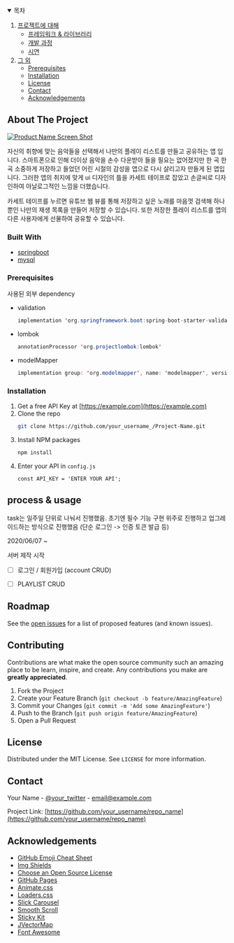 
<!-- TABLE OF CONTENTS -->
<details open="open">
  <summary>목차</summary>
  <ol>
    <li>
      <a href="#about-the-project">프로젝트에 대해</a>
      <ul>
        <li><a href="#built-with">프레임워크 & 라이브러리</a></li>
        <li><a href="#process & usage">개발 과정</a></li>
        <li><a href="#showing">시연</a></li>
      </ul>
    </li>
    <li>
      <a href="#other">그 외</a>
      <ul>
        <li><a href="#prerequisites">Prerequisites</a></li>
        <li><a href="#installation">Installation</a></li>
        <li><a href="#license">License</a></li>
        <li><a href="#contact">Contact</a></li>
        <li><a href="#acknowledgements">Acknowledgements</a></li>
      </ul>
    </li>
  </ol>
</details>



<!-- ABOUT THE PROJECT -->
## About The Project

[![Product Name Screen Shot][product-screenshot]](https://example.com)

자신의 취향에 맞는 음악들을 선택해서 나만의 플레이 리스트를 만들고 공유하는 앱 입니다.
스마트폰으로 인해 더이상 음악을 손수 다운받아 들을 필요는 없어졌지만 한 곡 한 곡 소중하게 저장하고 들었던 어린 시절의 감성을 앱으로 다시 살리고자 만들게 된 앱입니다. 그러한 앱의 취지에 맞게 ui 디자인의 틀을 카세트 테이프로 잡았고 손글씨로 디자인하여 아날로그적인 느낌을 더했습니다.


카세트 테이프를 누르면 유튜브 웹 뷰를 통해 저장하고 싶은 노래를 마음껏 검색해 하나뿐인 나만의 재생 목록을 만들어 저장할 수 있습니다. 또한 저장한 플레이 리스트를 앱의 다른 사용자에게 선물하여 공유할 수 있습니다.

### Built With

* [springboot](https://getbootstrap.com)
* [mysql](https://www.mysql.com)


### Prerequisites

사용된 외부 dependency

* validation
  ```java
  implementation 'org.springframework.boot:spring-boot-starter-validation'
  ```
* lombok
  ```java
  annotationProcessor 'org.projectlombok:lombok'
  ```
* modelMapper
  ```java
  implementation group: 'org.modelmapper', name: 'modelmapper', version: '2.3.8'
  ```
 

### Installation

1. Get a free API Key at [https://example.com](https://example.com)
2. Clone the repo
   ```sh
   git clone https://github.com/your_username_/Project-Name.git
   ```
3. Install NPM packages
   ```sh
   npm install
   ```
4. Enter your API in `config.js`
   ```JS
   const API_KEY = 'ENTER YOUR API';
   ```



<!-- USAGE EXAMPLES -->
## process & usage

task는 일주일 단위로 나눠서 진행했음.
초기엔 필수 기능 구현 위주로 진행하고 업그레이드하는 방식으로 진행했음 (단순 로그인 -> 인증 토큰 발급 등)

2020/06/07 ~ 


서버 제작 시작


- [ ] 로그인 / 회원가입 (account CRUD)
- [ ] PLAYLIST CRUD





<!-- ROADMAP -->
## Roadmap

See the [open issues](https://github.com/othneildrew/Best-README-Template/issues) for a list of proposed features (and known issues).



<!-- CONTRIBUTING -->
## Contributing

Contributions are what make the open source community such an amazing place to be learn, inspire, and create. Any contributions you make are **greatly appreciated**.

1. Fork the Project
2. Create your Feature Branch (`git checkout -b feature/AmazingFeature`)
3. Commit your Changes (`git commit -m 'Add some AmazingFeature'`)
4. Push to the Branch (`git push origin feature/AmazingFeature`)
5. Open a Pull Request



<!-- LICENSE -->
## License

Distributed under the MIT License. See `LICENSE` for more information.



<!-- CONTACT -->
## Contact

Your Name - [@your_twitter](https://twitter.com/your_username) - email@example.com

Project Link: [https://github.com/your_username/repo_name](https://github.com/your_username/repo_name)



<!-- ACKNOWLEDGEMENTS -->
## Acknowledgements
* [GitHub Emoji Cheat Sheet](https://www.webpagefx.com/tools/emoji-cheat-sheet)
* [Img Shields](https://shields.io)
* [Choose an Open Source License](https://choosealicense.com)
* [GitHub Pages](https://pages.github.com)
* [Animate.css](https://daneden.github.io/animate.css)
* [Loaders.css](https://connoratherton.com/loaders)
* [Slick Carousel](https://kenwheeler.github.io/slick)
* [Smooth Scroll](https://github.com/cferdinandi/smooth-scroll)
* [Sticky Kit](http://leafo.net/sticky-kit)
* [JVectorMap](http://jvectormap.com)
* [Font Awesome](https://fontawesome.com)





<!-- MARKDOWN LINKS & IMAGES -->
<!-- https://www.markdownguide.org/basic-syntax/#reference-style-links -->
[contributors-shield]: https://img.shields.io/github/contributors/othneildrew/Best-README-Template.svg?style=for-the-badge
[contributors-url]: https://github.com/othneildrew/Best-README-Template/graphs/contributors
[forks-shield]: https://img.shields.io/github/forks/othneildrew/Best-README-Template.svg?style=for-the-badge
[forks-url]: https://github.com/othneildrew/Best-README-Template/network/members
[stars-shield]: https://img.shields.io/github/stars/othneildrew/Best-README-Template.svg?style=for-the-badge
[stars-url]: https://github.com/othneildrew/Best-README-Template/stargazers
[issues-shield]: https://img.shields.io/github/issues/othneildrew/Best-README-Template.svg?style=for-the-badge
[issues-url]: https://github.com/othneildrew/Best-README-Template/issues
[license-shield]: https://img.shields.io/github/license/othneildrew/Best-README-Template.svg?style=for-the-badge
[license-url]: https://github.com/othneildrew/Best-README-Template/blob/master/LICENSE.txt
[linkedin-shield]: https://img.shields.io/badge/-LinkedIn-black.svg?style=for-the-badge&logo=linkedin&colorB=555
[linkedin-url]: https://linkedin.com/in/othneildrew
[product-screenshot]: images/screenshot.png
